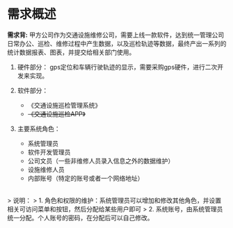 # 需求概述



**需求背:**
甲方公司作为交通设施维修公司，需要上线一款软件，达到统一管理公司日常办公、巡检、维修过程中产生数据，以及巡检轨迹等数据，最终产出一系列的统计数据报表、图表，并提交给相关部门使用。


1. 硬件部分：
    gps定位和车辆行驶轨迹的显示，需要采购gps硬件，进行二次开发来实现。

2. 软件部分：
    - 《交通设施巡检管理系统》
    -  ~~《交通设施巡检APP》~~

3. 主要系统角色：
    - 系统管理员
    - 软件开发管理员
    - 公司文员（一些非维修人员录入信息之外的数据维护）
    - 设施维修人员
    - 内部账号（特定的账号或者一个网络地址）


<br/>
  > 说明：
  > 1. 角色和权限的维护：系统管理员可以增加和修改其他角色，并设置相关可访问菜单和按钮，然后分配给某些用户即可
  > 2. 系统账号，由系统管理员统一分配。个人账号的密码，在分配后可以自己修改。